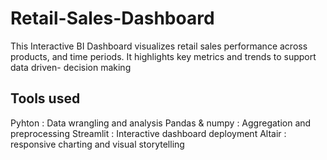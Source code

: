 # Retail-Sales-Dashboard
This Interactive BI Dashboard visualizes retail sales performance across products, and time periods. It highlights key metrics and trends to support data driven- decision making

## Tools used
Pyhton : Data wrangling and analysis
Pandas & numpy : Aggregation and preprocessing
Streamlit : Interactive dashboard deployment
Altair : responsive charting and visual storytelling

